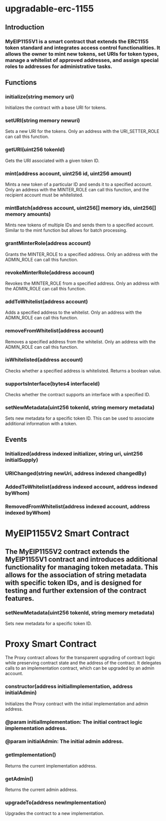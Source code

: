 # upgradable-erc-1155

## Introduction
### MyEIP1155V1 is a smart contract that extends the ERC1155 token standard and integrates access control functionalities. It allows the owner to mint new tokens, set URIs for token types, manage a whitelist of approved addresses, and assign special roles to addresses for administrative tasks.

## Functions
### initialize(string memory uri)
Initializes the contract with a base URI for tokens.

### setURI(string memory newuri)
Sets a new URI for the tokens. Only an address with the URI_SETTER_ROLE can call this function.

### getURI(uint256 tokenId)
Gets the URI associated with a given token ID.

### mint(address account, uint256 id, uint256 amount)
Mints a new token of a particular ID and sends it to a specified account. Only an address with the MINTER_ROLE can call this function, and the recipient account must be whitelisted.

### mintBatch(address account, uint256[] memory ids, uint256[] memory amounts)
Mints new tokens of multiple IDs and sends them to a specified account. Similar to the mint function but allows for batch processing.

### grantMinterRole(address account)
Grants the MINTER_ROLE to a specified address. Only an address with the ADMIN_ROLE can call this function.

### revokeMinterRole(address account)
Revokes the MINTER_ROLE from a specified address. Only an address with the ADMIN_ROLE can call this function.

### addToWhitelist(address account)
Adds a specified address to the whitelist. Only an address with the ADMIN_ROLE can call this function.

### removeFromWhitelist(address account)
Removes a specified address from the whitelist. Only an address with the ADMIN_ROLE can call this function.

### isWhitelisted(address account)
Checks whether a specified address is whitelisted. Returns a boolean value.

### supportsInterface(bytes4 interfaceId)
Checks whether the contract supports an interface with a specified ID.

### setNewMetadata(uint256 tokenId, string memory metadata)
Sets new metadata for a specific token ID. This can be used to associate additional information with a token.



## Events
### Initialized(address indexed initializer, string uri, uint256 initialSupply)
### URIChanged(string newUri, address indexed changedBy)
### AddedToWhitelist(address indexed account, address indexed byWhom)
### RemovedFromWhitelist(address indexed account, address indexed byWhom)

# MyEIP1155V2 Smart Contract
## The MyEIP1155V2 contract extends the MyEIP1155V1 contract and introduces additional functionality for managing token metadata. This allows for the association of string metadata with specific token IDs, and is designed for testing and further extension of the contract features.

### setNewMetadata(uint256 tokenId, string memory metadata)
Sets new metadata for a specific token ID.

# Proxy Smart Contract
The Proxy contract allows for the transparent upgrading of contract logic while preserving contract state and the address of the contract. It delegates calls to an implementation contract, which can be upgraded by an admin account.

### constructor(address initialImplementation, address initialAdmin)
Initializes the Proxy contract with the initial implementation and admin address.

### @param initialImplementation: The initial contract logic implementation address.
### @param initialAdmin: The initial admin address.
### getImplementation()
Returns the current implementation address.

### getAdmin()
Returns the current admin address.

### upgradeTo(address newImplementation)
Upgrades the contract to a new implementation.

